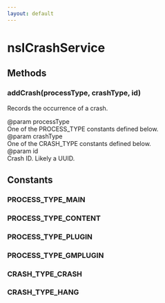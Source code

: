 ```yaml
---
layout: default
---
```


# nsICrashService #

## Methods ##

### addCrash(processType, crashType, id) ###
  
Records the occurrence of a crash.  
  
@param processType  
       One of the PROCESS_TYPE constants defined below.  
@param crashType  
       One of the CRASH_TYPE constants defined below.  
@param id  
       Crash ID. Likely a UUID.  
  

## Constants ##

### PROCESS_TYPE_MAIN ###

### PROCESS_TYPE_CONTENT ###

### PROCESS_TYPE_PLUGIN ###

### PROCESS_TYPE_GMPLUGIN ###

### CRASH_TYPE_CRASH ###

### CRASH_TYPE_HANG ###
